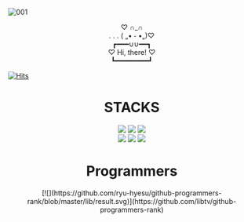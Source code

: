 ![001](https://user-images.githubusercontent.com/83686474/229401912-f661d837-52c7-46ef-9c44-22656a8cc28c.png)

<div align="center">
♡ ∩_∩</br>
. . . ( „• ֊ •„)♡</br>
   ┏━━━∪∪━━┓</br>
 ♡ Hi, there! ♡</br>
  ┗━━━━━━━━┛</br>
</div>

[![Hits](https://hits.seeyoufarm.com/api/count/incr/badge.svg?url=https%3A%2F%2Fgithub.com%2Fryu-hyesu&count_bg=%2379C83D&title_bg=%23555555&icon=&icon_color=%23E7E7E7&title=hits&edge_flat=false)](https://hits.seeyoufarm.com)

<div align=center><h1>STACKS</h1></div>

<div align=center> 
  <img src="https://img.shields.io/badge/android-#34A853?style=for-the-badge&logo=android&logoColor=white"> 
  <img src="https://img.shields.io/badge/kotlin-#7F52FF?style=for-the-badge&logo=kotlin&logoColor=white">
  <img src="https://img.shields.io/badge/firebase-#DD2C00?style=for-the-badge&logo=firebase&logoColor=white"> 
  <br>

   <img src="https://img.shields.io/badge/unity-FFFFFF?style=for-the-badge&logo=unity&logoColor=white"> 
  <img src="https://img.shields.io/badge/csharp-512BD4?style=for-the-badge&logo=csharp&logoColor=white">
  <img src="https://img.shields.io/badge/json-#000000?style=for-the-badge&logo=json&logoColor=white"> 
  <br>
</div>

<div align=center><h1>Programmers</h1></div>

<div align=center>
[![](https://github.com/ryu-hyesu/github-programmers-rank/blob/master/lib/result.svg)](https://github.com/libtv/github-programmers-rank)
</div>
